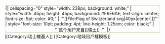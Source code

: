 <div style="float: left; border:solid #CC9 1px; margin: 1px;">
{| cellspacing="0" style="width: 238px; background: white;"
| style="width: 45px; height: 45px; background: #F6E6AE; text-align: center; font-size: 5pt; color: #0;" | '''[[File:Flag of Switzerland.svg|40px|center|]]'''
| style="font-size: 10pt; padding: 4pt; line-height: 1.25em; color: black;" |<center>'''这个用户来自[[瑞士]] .'''
|}</div><includeonly>
[[Category:瑞士維基人]]</includeonly><noinclude>
[[Category:地域用戶框模板]]
</noinclude>